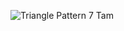 ![Triangle Pattern 7 Tam](https://github.com/user-attachments/assets/eef4c02a-48ab-4d3e-a08b-ce16ae9b602f)
